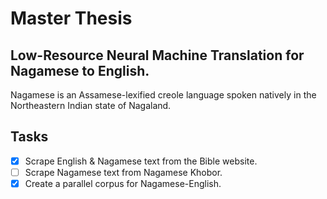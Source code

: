 # Master Thesis
## Low-Resource Neural Machine Translation for Nagamese to English. 
Nagamese is an Assamese-lexified creole language spoken natively in the Northeastern Indian state of Nagaland.

## Tasks
- [x] Scrape English & Nagamese text from the Bible website.
- [ ] Scrape Nagamese text from Nagamese Khobor.
- [x] Create a parallel corpus for Nagamese-English.
